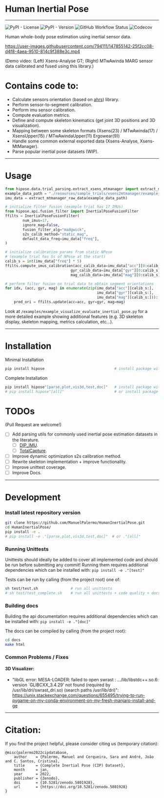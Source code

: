 # Human Inertial Pose

---

![PyPI - License](https://img.shields.io/pypi/l/hipose)
![PyPI - Version](https://img.shields.io/pypi/v/hipose)
![GitHub Workflow Status](https://github.com/ManuelPalermo/HumanInertialPose/actions/workflows/run_tests.yml/badge.svg?branch=main)
![Codecov](https://codecov.io/gh/ManuelPalermo/HumanInertialPose/branch/main/graph/badge.svg)
<!---
![PyPI Status](https://pepy.tech/badge/hipose)
--->
Human whole-body pose estimation using inertial sensor data.



https://user-images.githubusercontent.com/794111/147855142-25f2cc08-d4f8-4aea-9510-814c9f388e3c.mp4


(Demo video: (Left) Xsens-Analyse GT; (Right) MTwAwinda MARG sensor data calibrated and fused using this library.)



# Contains code to:
* Calculate sensors orientation (based on [ahrs](https://github.com/Mayitzin/ahrs/)) library.
* Perform sensor-to-segment calibration.
* Perform imu sensor calibration.
* Compute evaluation metrics.
* Define and compute skeleton kinematics (get joint 3D positions and 3D visualization).
* Mapping between some skeleton formats (Xsens(23) / MTwAwinda(17) / XsensUpper(15) / MTwAwindaUpper(11) Ergowear(9))
* Handle some common external exported data (Xsens-Analyse, Xsens-MtManager).
* Parse popular inertial pose datasets (WIP).



---



# Usage
```python
from hipose.data.trial_parsing.extract_xsens_mtmanager import extract_mtmanager_raw_data
example_data_path = "./resources/sample_trials/xsens2mtmanager/example_calibration_xsens/"
imu_data = extract_mtmanager_raw_data(example_data_path)

# initialize filter fusion (example trial has 17 IMUs)
from hipose.api.fusion_filter import InertialPoseFusionFilter
ffilts = InertialPoseFusionFilter(
        num_imus=17, 
        ignore_mag=False,
        fusion_filter_alg="madgwick",
        s2s_calib_method="static_mag",
        default_data_freq=imu_data["freq"],
)

# initialize calibration params from static NPose
# (example trial has 5s of NPose at the start)
calib_s = int(imu_data["freq"] * 5)
ffilts.compute_imus_calibration(acc_calib_data=imu_data["acc"][0:calib_s],
                              gyr_calib_data=imu_data["gyr"][0:calib_s],
                              mag_calib_data=imu_data["mag"][0:calib_s])

# perform filter fusion on trial data to obtain segment orientations
for idx, (acc, gyr, mag) in enumerate(zip(imu_data["acc"][calib_s:],
                                          imu_data["gyr"][calib_s:],
                                          imu_data["mag"][calib_s:])):
    pred_ori = ffilts.update(acc=acc, gyr=gyr, mag=mag)
```

Look at ```/examples/example_visualize_evaluate_inertial_pose.py``` for a more
detailed example showing additional features (e.g. 3D skeleton display,
skeleton mapping, metrics calculation, etc...).



---



# Installation

Minimal Installation
```bash
pip install hipose                                # install package with base requirements
```

Complete Installation
```bash
pip install hipose"[parse,plot,vis3d,test,doc]"   # install package with desired extra dependencies
# pip install hipose"[all]"                       # or install package with all extra dependencies
```


# TODOs

(Pull Request are welcome!)
- [ ] Add parsing utils for commonly used inertial pose estimation datasets in the literature.
  - [ ] [DIP_IMU](https://dip.is.tuebingen.mpg.de/).
  - [ ] [TotalCapture](https://cvssp.org/data/totalcapture/).
- [ ] Improve dynamic optimization s2s calibration method.
- [ ] Rewrite skeleton implementation + improve functionality.
- [ ] Improve unittest coverage.
- [ ] Improve Docs.

---


# Development

### Install latest repository version
```bash
git clone https://github.com/ManuelPalermo/HumanInertialPose.git
cd HumanInertialPose/
pip install -e .                                                        # install package with base requirements
# pip install -e ."[parse,plot,vis3d,test,doc]"  # or ."[all]"          # install package with extra dependencies
```

### Running Unittests

Unittests should ideally be added to cover all implemented code and should be run before submitting any commit!
Running them requires additional dependencies which can be installed with: ```pip install -e ."[test]"```

Tests can be run by calling (from the project root) one of:
```bash
sh test/test.sh               # run all unittests
# sh test/test_complete.sh    # run all unittests + code quality + docs quality
```

### Building docs
Building the api documentation requires additional dependencies which can be installed with: ```pip install -e ."[doc]"```

The docs can be compiled by calling (from the project root):
```bash
cd docs
make html
```

### Common Problems / Fixes

#### 3D Visualizer:
* "libGL error: MESA-LOADER: failed to open swrast : .../lib/libstdc++.so.6: version `GLIBCXX_3.4.29' not found (required by /usr/lib/dri/swrast_dri.so) (search paths /usr/lib/dri)":
https://unix.stackexchange.com/questions/655495/trying-to-run-pygame-on-my-conda-environment-on-my-fresh-manjaro-install-and-ge


---


# Citation:
If you find the project helpful, please consider citing us (temporary citation):
```
@misc{palermo2022cipdatabase,
    author    = {Palermo, Manuel and Cerqueira, Sara and André, João and C. Santos, Cristina},
    title     = {Complete Inertial Pose (CIP) Dataset},
    month     = jan,
    year      = 2022,
    publisher = {Zenodo},
    doi       = {10.5281/zenodo.5801928},
    url       = {https://doi.org/10.5281/zenodo.5801928}
}
```
